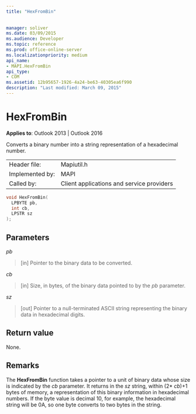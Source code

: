 ```yaml
---
title: "HexFromBin"
 
 
manager: soliver
ms.date: 03/09/2015
ms.audience: Developer
ms.topic: reference
ms.prod: office-online-server
ms.localizationpriority: medium
api_name:
- MAPI.HexFromBin
api_type:
- COM
ms.assetid: 12b95657-1926-4a24-be63-40305ea6f990
description: "Last modified: March 09, 2015"
---
```


# HexFromBin

  
  
**Applies to**: Outlook 2013 | Outlook 2016 
  
Converts a binary number into a string representation of a hexadecimal number. 
  
|||
|:-----|:-----|
|Header file:  <br/> |Mapiutil.h  <br/> |
|Implemented by:  <br/> |MAPI  <br/> |
|Called by:  <br/> |Client applications and service providers  <br/> |
   
```cpp
void HexFromBin(
  LPBYTE pb,
  int cb,
  LPSTR sz
);
```

## Parameters

 _pb_
  
> [in] Pointer to the binary data to be converted. 
    
 _cb_
  
> [in] Size, in bytes, of the binary data pointed to by the  _pb_ parameter. 
    
 _sz_
  
> [out] Pointer to a null-terminated ASCII string representing the binary data in hexadecimal digits.
    
## Return value

None.
  
## Remarks

The **HexFromBin** function takes a pointer to a unit of binary data whose size is indicated by the  _cb_ parameter. It returns in the _sz_ string, within (2*  _cb_)+1 bytes of memory, a representation of this binary information in hexadecimal numbers. If the byte value is decimal 10, for example, the hexadecimal string will be 0A, so one byte converts to two bytes in the string. 
  

